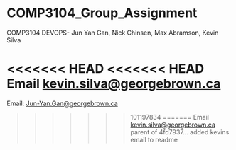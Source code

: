 # COMP3104_Group_Assignment
COMP3104 DEVOPS- Jun Yan Gan, Nick Chinsen, Max Abramson, Kevin Silva

<<<<<<< HEAD
<<<<<<< HEAD
Email  kevin.silva@georgebrown.ca
=======

Email: Jun-Yan.Gan@georgebrown.ca
>>>>>>> 101197834
=======
Email kevin.silva@georgebrown.ca
>>>>>>> parent of 4fd7937... added kevins email to readme
